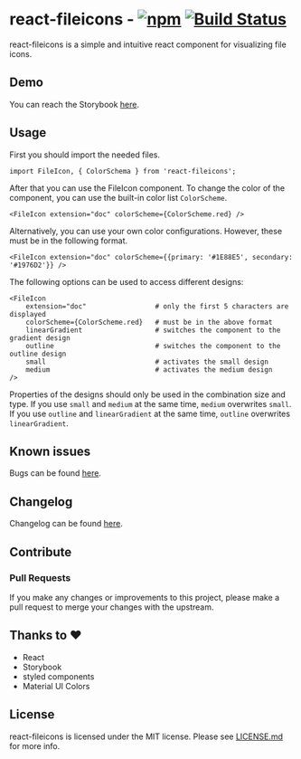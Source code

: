 # react-fileicons - [![npm](https://img.shields.io/npm/v/react-fileicons.svg?color=%2345bf17&style=popout)](https://www.npmjs.com/package/react-fileicons) [![Build Status](https://travis-ci.com/tomxpcvx/react-fileicons.svg?branch=master)](https://travis-ci.com/tomxpcvx/react-fileicons)

react-fileicons is a simple and intuitive react component for visualizing file icons.

## Demo

You can reach the Storybook [here](https://tomxpcvx.github.io/react-fileicons/).

## Usage

First you should import the needed files.

```
import FileIcon, { ColorSchema } from 'react-fileicons';
```

After that you can use the FileIcon component. 
To change the color of the component, you can use the built-in color list ```ColorScheme```. 

```
<FileIcon extension="doc" colorScheme={ColorScheme.red} />
```

Alternatively, you can use your own color configurations. However, these must be in the following format.

```
<FileIcon extension="doc" colorScheme={{primary: '#1E88E5', secondary: '#1976D2'}} />
```

The following options can be used to access different designs:

```
<FileIcon
    extension="doc"                 # only the first 5 characters are displayed
    colorScheme={ColorScheme.red}   # must be in the above format
    linearGradient                  # switches the component to the gradient design   
    outline                         # switches the component to the outline design   
    small                           # activates the small design   
    medium                          # activates the medium design   
/>
```

Properties of the designs should only be used in the combination size and type. 
If you use ```small``` and ```medium``` at the same time, ```medium``` overwrites ```small```. 
If you use ```outline``` and ```linearGradient``` at the same time, ```outline``` overwrites ```linearGradient```.

## Known issues

Bugs can be found [here](https://github.com/tomxpcvx/react-fileicons/labels/bug).

## Changelog

Changelog can be found [here](https://github.com/tomxpcvx/react-fileicons/wiki/Changelog).

## Contribute

### Pull Requests

If you make any changes or improvements to this project, please make a pull request to merge your changes with the upstream.

## Thanks to ❤

- React
- Storybook
- styled components
- Material UI Colors

## License

react-fileicons is licensed under the MIT license. Please see [LICENSE.md](https://github.com/tomxpcvx/react-fileicons/blob/master/LICENSE.md) for more info.
